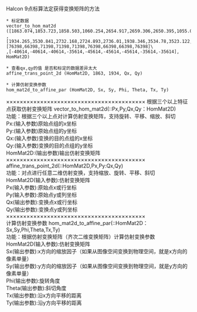 Halcon 9点标算法定获得变换矩阵的方法
``` 
* 标定数据  
vector_to_hom_mat2d ([1863.074,1853.723,1858.503,1060.254,2654.917,2659.306,2650.395,1055.019,1064.807]\  
,[1934.265,3530.841,2732.168,2724.893,2736.01,1938.346,3534.78,3523.122,1926.546],\  
[76398,66398,71398,71398,71398,76398,66398,66398,76398]\  
,[-40614,-40614,-40614,-35614,-45614,-45614,-45614,-35614,-35614], HomMat2D)  
  
* 查看qx,qy的值 是否和标定的数据差异太大  
affine_trans_point_2d (HomMat2D, 1863, 1934, Qx, Qy)  

* 计算仿射变换参数
hom_mat2d_to_affine_par (HomMat2D, Sx, Sy, Phi, Theta, Tx, Ty)
```
××××××××××××××××××××××××××××××××××××××××× 
根据三个以上特征点获取仿射变换矩阵 
vector_to_hom_mat2d(::Px,Py,Qx,Qy：HomMat2D)  
功能：根据三个以上点对计算仿射变换矩阵，支持旋转、平移、缩放、斜切  
Px:(输入参数)原始点组的x坐标  
Py:(输入参数)原始点组的y坐标  
Qx:(输入参数)变换的目的点组的x坐标  
Qy:(输入参数)变换的目的点组的y坐标  
HomMat2D:(输出参数)输出仿射变换矩阵  
×××××××××××××××××××××××××××××××××××××××××  
affine_trans_point_2d(::HomMat2D,Px,Py:Qx,Qy)  
功能：对点进行任意二维仿射变换，支持缩放、旋转、平移、斜切  
HomMat2D(输入参数):仿射变换矩阵  
Px(输入参数):原始点x或行坐标  
Py(输入参数):原始点y或列坐标  
Qx(输出参数):变换点x或行坐标  
Qy(输出参数):变换点y或列坐标
×××××××××××××××××××××××××××××××××××××××××   
计算仿射变换参数
hom_mat2d_to_affine_par(::HomMat2D：Sx,Sy,Phi,Theta,Tx,Ty)  
功能：根据仿射变换矩阵（齐次二维变换矩阵）计算仿射变换参数  
HomMat2D(输入参数):仿射变换矩阵  
Sx(输出参数):x方向的缩放因子（如果从图像空间变换到物理空间，就是x方向的 像素单量）  
Sy(输出参数):y方向的缩放因子（如果从图像空间变换到物理空间，就是y方向的 像素单量）  
Phi(输出参数):旋转角度  
Theta(输出参数):斜切角度  
Tx(输出参数):沿x方向平移的距离  
Ty(输出参数):沿y方向平移的距离